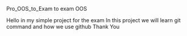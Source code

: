 Pro_OOS_to_Exam
to exam OOS

Hello in my simple project for the exam
In this project we will learn git command and how we use github
Thank You

